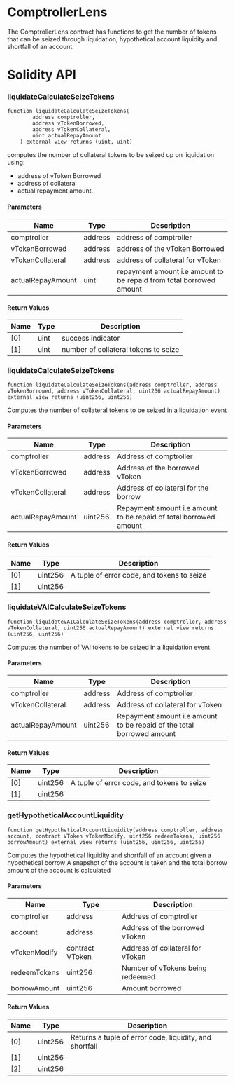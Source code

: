 # ComptrollerLens

The ComptrollerLens contract has functions to get the number of tokens that can be seized through liquidation, hypothetical account liquidity and shortfall of an account.

# Solidity API

### liquidateCalculateSeizeTokens

```solidity
function liquidateCalculateSeizeTokens(
        address comptroller, 
        address vTokenBorrowed, 
        address vTokenCollateral, 
        uint actualRepayAmount
    ) external view returns (uint, uint)
```

computes the number of collateral tokens to be seized up on liquidation using:
 - address of vToken Borrowed
 - address of collateral
 - actual repayment amount.

#### Parameters

| Name | Type | Description |
| ---- | ---- | ----------- |
| comptroller | address | address of comptroller |
| vTokenBorrowed | address | address of the vToken Borrowed |
| vTokenCollateral | address | address of collateral for vToken |
| actualRepayAmount | uint | repayment amount i.e amount to be repaid from total borrowed amount |

#### Return Values

| Name | Type | Description |
| ---- | ---- | ----------- |
| [0] | uint | success indicator |
| [1] | uint | number of collateral tokens to seize |

### liquidateCalculateSeizeTokens

```solidity
function liquidateCalculateSeizeTokens(address comptroller, address vTokenBorrowed, address vTokenCollateral, uint256 actualRepayAmount) external view returns (uint256, uint256)
```

Computes the number of collateral tokens to be seized in a liquidation event

#### Parameters

| Name | Type | Description |
| ---- | ---- | ----------- |
| comptroller | address | Address of comptroller |
| vTokenBorrowed | address | Address of the borrowed vToken |
| vTokenCollateral | address | Address of collateral for the borrow |
| actualRepayAmount | uint256 | Repayment amount i.e amount to be repaid of total borrowed amount |

#### Return Values

| Name | Type | Description |
| ---- | ---- | ----------- |
| [0] | uint256 | A tuple of error code, and tokens to seize |
| [1] | uint256 |  |

### liquidateVAICalculateSeizeTokens

```solidity
function liquidateVAICalculateSeizeTokens(address comptroller, address vTokenCollateral, uint256 actualRepayAmount) external view returns (uint256, uint256)
```

Computes the number of VAI tokens to be seized in a liquidation event

#### Parameters

| Name | Type | Description |
| ---- | ---- | ----------- |
| comptroller | address | Address of comptroller |
| vTokenCollateral | address | Address of collateral for vToken |
| actualRepayAmount | uint256 | Repayment amount i.e amount to be repaid of the total borrowed amount |

#### Return Values

| Name | Type | Description |
| ---- | ---- | ----------- |
| [0] | uint256 | A tuple of error code, and tokens to seize |
| [1] | uint256 |  |

### getHypotheticalAccountLiquidity

```solidity
function getHypotheticalAccountLiquidity(address comptroller, address account, contract VToken vTokenModify, uint256 redeemTokens, uint256 borrowAmount) external view returns (uint256, uint256, uint256)
```

Computes the hypothetical liquidity and shortfall of an account given a hypothetical borrow
     A snapshot of the account is taken and the total borrow amount of the account is calculated

#### Parameters

| Name | Type | Description |
| ---- | ---- | ----------- |
| comptroller | address | Address of comptroller |
| account | address | Address of the borrowed vToken |
| vTokenModify | contract VToken | Address of collateral for vToken |
| redeemTokens | uint256 | Number of vTokens being redeemed |
| borrowAmount | uint256 | Amount borrowed |

#### Return Values

| Name | Type | Description |
| ---- | ---- | ----------- |
| [0] | uint256 | Returns a tuple of error code, liquidity, and shortfall |
| [1] | uint256 |  |
| [2] | uint256 |  |

